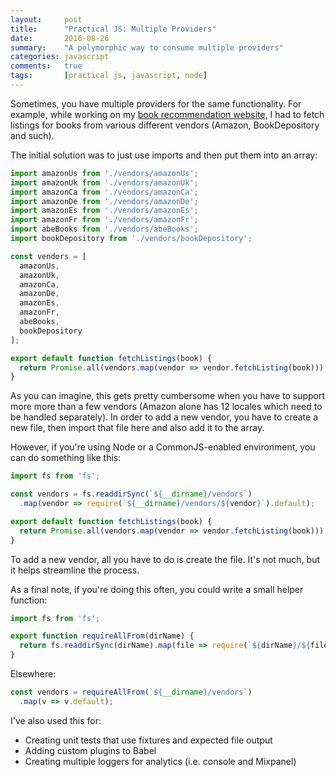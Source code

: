```yaml
---
layout:     post
title:      "Practical JS: Multiple Providers"
date:       2016-08-26
summary:    "A polymorphic way to consume multiple providers"
categories: javascript
comments:   true
tags:       [practical js, javascript, node]
---
```


Sometimes, you have multiple providers for the same functionality. For example,
while working on my [book recommendation website](http://www.bookhunter.co/),
I had to fetch listings for books from various different vendors (Amazon, BookDepository and such).

The initial solution was to just use imports and then put them into an array:

```js
import amazonUs from './vendors/amazonUs';
import amazonUk from './vendors/amazonUk';
import amazonCa from './vendors/amazonCa';
import amazonDe from './vendors/amazonDe';
import amazonEs from './vendors/amazonEs';
import amazonFr from './vendors/amazonFr';
import abeBooks from './vendors/abeBooks';
import bookDepository from './vendors/bookDepository';

const vendors = [
  amazonUs,
  amazonUk,
  amazonCa,
  amazonDe,
  amazonEs,
  amazonFr,
  abeBooks,
  bookDepository
];

export default function fetchListings(book) {
  return Promise.all(vendors.map(vendor => vendor.fetchListing(book)));
}
```

As you can imagine, this gets pretty cumbersome when you have to support more
more than a few vendors (Amazon alone has 12 locales which need to be handled separately).
In order to add a new vendor, you have to create a new file, then import that file here and
also add it to the array.

However, if you're using Node or a CommonJS-enabled environment, you can do something like this:

```js
import fs from 'fs';

const vendors = fs.readdirSync(`${__dirname}/vendors`)
  .map(vendor => require(`${__dirname}/vendors/${vendor}`).default);

export default function fetchListings(book) {
  return Promise.all(vendors.map(vendor => vendor.fetchListing(book)));
}
```

To add a new vendor, all you have to do is create the file. It's not much, but it
helps streamline the process.

As a final note, if you're doing this often, you could write a small helper function:

```js
import fs from 'fs';

export function requireAllFrom(dirName) {
  return fs.readdirSync(dirName).map(file => require(`${dirName}/${file}`));
}
```

Elsewhere:

```js
const vendors = requireAllFrom(`${__dirname}/vendors`)
  .map(v => v.default);
```

I've also used this for:

* Creating unit tests that use fixtures and expected file output
* Adding custom plugins to Babel
* Creating multiple loggers for analytics (i.e. console and Mixpanel)
